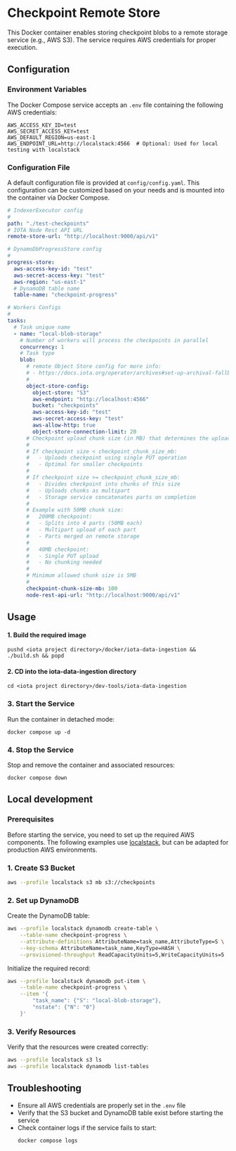 # Checkpoint Remote Store

This Docker container enables storing checkpoint blobs to a remote storage service (e.g., AWS S3). The service requires AWS credentials for proper execution.

## Configuration

### Environment Variables

The Docker Compose service accepts an `.env` file containing the following AWS credentials:

```text
AWS_ACCESS_KEY_ID=test
AWS_SECRET_ACCESS_KEY=test
AWS_DEFAULT_REGION=us-east-1
AWS_ENDPOINT_URL=http://localstack:4566  # Optional: Used for local testing with localstack
```

### Configuration File

A default configuration file is provided at `config/config.yaml`. This configuration can be customized based on your needs and is mounted into the container via Docker Compose.

```yaml
# IndexerExecutor config
#
path: "./test-checkpoints"
# IOTA Node Rest API URL
remote-store-url: "http://localhost:9000/api/v1"

# DynamoDbProgressStore config
#
progress-store:
  aws-access-key-id: "test"
  aws-secret-access-key: "test"
  aws-region: "us-east-1"
  # DynamoDB table name
  table-name: "checkpoint-progress"

# Workers Configs
#
tasks:
  # Task unique name
  - name: "local-blob-storage"
    # Number of workers will process the checkpoints in parallel
    concurrency: 1
    # Task type
    blob:
      # remote Object Store config for more info:
      # - https://docs.iota.org/operator/archives#set-up-archival-fallback
      #
      object-store-config:
        object-store: "S3"
        aws-endpoint: "http://localhost:4566"
        bucket: "checkpoints"
        aws-access-key-id: "test"
        aws-secret-access-key: "test"
        aws-allow-http: true
        object-store-connection-limit: 20
      # Checkpoint upload chunk size (in MB) that determines the upload strategy:
      #
      # If checkpoint size < checkpoint_chunk_size_mb:
      #   - Uploads checkpoint using single PUT operation
      #   - Optimal for smaller checkpoints
      #
      # If checkpoint size >= checkpoint_chunk_size_mb:
      #   - Divides checkpoint into chunks of this size
      #   - Uploads chunks as multipart
      #   - Storage service concatenates parts on completion
      #
      # Example with 50MB chunk size:
      #   200MB checkpoint:
      #   - Splits into 4 parts (50MB each)
      #   - Multipart upload of each part
      #   - Parts merged on remote storage
      #
      #   40MB checkpoint:
      #   - Single PUT upload
      #   - No chunking needed
      #
      # Minimum allowed chunk size is 5MB
      #
      checkpoint-chunk-size-mb: 100
      node-rest-api-url: "http://localhost:9000/api/v1"
```

## Usage

#### 1. Build the required image

```shell
pushd <iota project directory>/docker/iota-data-ingestion && ./build.sh && popd
```

#### 2. CD into the iota-data-ingestion directory

```shell
cd <iota project directory>/dev-tools/iota-data-ingestion
```

### 3. Start the Service

Run the container in detached mode:

```shell
docker compose up -d
```

### 4. Stop the Service

Stop and remove the container and associated resources:

```shell
docker compose down
```

## Local development

### Prerequisites

Before starting the service, you need to set up the required AWS components. The following examples use [localstack](https://github.com/localstack/localstack), but can be adapted for production AWS environments.

### 1. Create S3 Bucket

```bash
aws --profile localstack s3 mb s3://checkpoints
```

### 2. Set up DynamoDB

Create the DynamoDB table:

```bash
aws --profile localstack dynamodb create-table \
    --table-name checkpoint-progress \
    --attribute-definitions AttributeName=task_name,AttributeType=S \
    --key-schema AttributeName=task_name,KeyType=HASH \
    --provisioned-throughput ReadCapacityUnits=5,WriteCapacityUnits=5
```

Initialize the required record:

```bash
aws --profile localstack dynamodb put-item \
    --table-name checkpoint-progress \
    --item '{
        "task_name": {"S": "local-blob-storage"},
        "nstate": {"N": "0"}
    }'
```

### 3. Verify Resources

Verify that the resources were created correctly:

```bash
aws --profile localstack s3 ls
aws --profile localstack dynamodb list-tables
```

## Troubleshooting

- Ensure all AWS credentials are properly set in the `.env` file
- Verify that the S3 bucket and DynamoDB table exist before starting the service
- Check container logs if the service fails to start:
  ```bash
  docker compose logs
  ```
